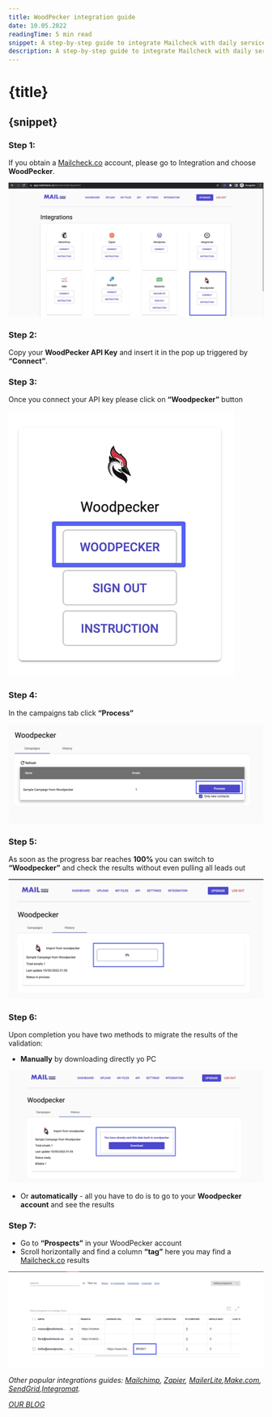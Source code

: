 ```yaml
---
title: WoodPecker integration guide
date: 10.05.2022
readingTime: 5 min read
snippet: A step-by-step guide to integrate Mailcheck with daily services using WoodPecker
description: A step-by-step guide to integrate Mailcheck with daily services using WoodPecker. How to use WoodPecker integration in MailCheck.co
---
```


# **{title}**

## {snippet}

### Step 1:

If you obtain a [Mailcheck.co](https://mailcheck.co/) account, please go to Integration and choose **WoodPecker**.

![choose WoodPecker](./step-1.jpg?format=webp;jpg;png;avif&srcset&width=880)

### Step 2:

Copy your **WoodPecker API Key** and insert it in the pop up triggered by **“Connect”**.

### Step 3:

Once you connect your API key please click on **“Woodpecker”** button

![Woodpecker button](./step-3.jpg?format=webp;jpg;png;avif&srcset&width=880)

### Step 4:

In the campaigns tab click **“Process”**

![Process on campaigns](./step-4.jpg?format=webp;jpg;png;avif&srcset&width=880)

### Step 5:

As soon as the progress bar reaches **100%** you can switch to **“Woodpecker”** and check the results without even pulling all leads out

![choose google account](./step-5.jpg?format=webp;jpg;png;avif&srcset&width=880)

### Step 6:

Upon completion you have two methods to migrate the results of the validation:

- **Manually** by downloading directly yo PC

![choose a spreadsheet you require for the validation](./step-6.jpg?format=webp;jpg;png;avif&srcset&width=880)

- Or **automatically** - all you have to do is to go to your **Woodpecker account** and see the results

### Step 7:

- Go to **“Prospects”** in your WoodPecker account
- Scroll horizontally and find a column **“tag”** here you may find a [Mailcheck.co](https://mailcheck.co/) results

![test your zap trigger](./step-7.jpg?format=webp;jpg;png;avif&srcset&width=880)

*Оther popular integrations guides: [Mailchimp](/mailchimp-integration), [Zapier](/zapier-integration), [MailerLite](/mailerlite-integration),[Make.com](/make-com-integration), [SendGrid](/sendgrid-integration),[Integromat](/integromat-integration).*

[*OUR BLOG*](/blog)
